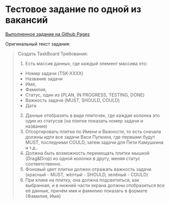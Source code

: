 # Тестовое задание по одной из вакансий

[Выполненное задание на Github Pages](https://github.com/lehazyo/test-r/)

Оригинальный текст задания:

> Создать TaskBoard
> Требования:
> 1. Есть массив данных, где каждый элемент массива это:
> - Номер задачи (TSK-XXXX)
> - Название задачи
> - Имя,
> - Фамилия,
> - Статус, один из (PLAN,  IN PROGRESS, TESTING, DONE)
> - Важность задачи (MUST, SHOULD, COULD)
> - Дата
> 2. Данные отобразить в виде плиточек, где каждая колонка это один из статусов (на плитке показать номер задачи и название)
> 3. Отсортировать плитки по Имени и Важности, то есть сначала должны идти все задачи Васи Пупкина, где первыми будут MUST, последними COULD, затем задачи для Пети Камушкина и т.д..
> 4. Должна быть возможность перемещать плитки мышкой (Drag&Drop) из одной колонки в другу, меняя статус
соответственно.
> 5. Фоновый цвет плитки должен отражать важность задачи (красный - MUST, жёлтый - SHOULD, зелёный - COULD)
> 6. При клике на плитку, она должна подсветиться, как выбранная, и в нижней части экрана должны отобразиться все её данные, причём имя и фамилию показать в формате {Фамилия, Имя}